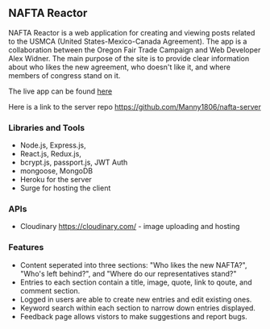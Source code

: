 ## NAFTA Reactor


NAFTA Reactor is a web application for creating and viewing posts related to the USMCA (United States-Mexico-Canada Agreement).
The app is a collaboration between the Oregon Fair Trade Campaign and Web Developer Alex Widner. The main purpose of the site is to provide clear information about who likes the new agreement, who doesn't like it, and where members of congress stand on it.

The live app can be found [here](http://naftareactor.com/)

Here is a link to the server repo https://github.com/Manny1806/nafta-server

### Libraries and Tools

- Node.js, Express.js,
- React.js, Redux.js,
- bcrypt.js, passport.js, JWT Auth
- mongoose, MongoDB
- Heroku for the server
- Surge for hosting the client

### APIs
- Cloudinary https://cloudinary.com/ - image uploading and hosting

### Features
- Content seperated into three sections: "Who likes the new NAFTA?", "Who's left behind?", and "Where do our representatives stand?"
- Entries to each section contain a title, image, quote, link to qoute, and comment section.
- Logged in users are able to create new entries and edit existing ones.
- Keyword search within each section to narrow down entries displayed.
- Feedback page allows vistors to make suggestions and report bugs.

